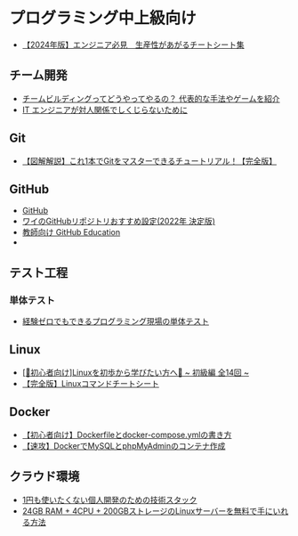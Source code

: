 # プログラミング中上級向け

- [【2024年版】エンジニア必見　生産性があがるチートシート集](https://qiita.com/qrrq/items/51f6f0944c82f5cb3d16)

## チーム開発
- [チームビルディングってどうやってやるの？ 代表的な手法やゲームを紹介](https://teamhackers.io/how-do-you-do-team-building/)
- [IT エンジニアが対人関係でしくじらないために](https://qiita.com/e99h2121/items/99333306e66c77fcd3bb)

## Git
- [【図解解説】これ1本でGitをマスターできるチュートリアル！【完全版】](https://qiita.com/Sicut_study/items/0318cc136c189b179b7f)

## GitHub
- [GitHub](https://github.co.jp/)
- [ワイのGitHubリポジトリおすすめ設定(2022年 決定版)](https://qiita.com/john-Q/items/8b42d56b0be4ec63edb4)
- [教師向け GitHub Education](https://docs.github.com/ja/education/explore-the-benefits-of-teaching-and-learning-with-github-education/github-education-for-teachers)
- 
## テスト工程

### 単体テスト
- [経験ゼロでもできるプログラミング現場の単体テスト](https://qiita.com/disc99/items/177bdf6352de463fdc87)

## Linux
- [[🔰初心者向け]Linuxを初歩から学びたい方へ🐧 ~ 初級編 全14回 ~](https://qiita.com/ikemura-ren/items/3e7b6ec1b0cd9b3928d6)
- [【完全版】Linuxコマンドチートシート](https://qiita.com/Tun/items/e8e2a4a5fab018d7f6cd)

## Docker
- [【初心者向け】Dockerfileとdocker-compose.ymlの書き方](https://liginc.co.jp/657392)
- [【速攻】DockerでMySQLとphpMyAdminのコンテナ作成](https://zenn.dev/peishim/articles/f7a76ae6c253e4)

## クラウド環境
- [1円も使いたくない個人開発のための技術スタック](https://zenn.dev/expkit/articles/9d4e2f192646a8)
- [24GB RAM + 4CPU + 200GBストレージのLinuxサーバーを無料で手にいれる方法](https://qiita.com/shota0616/items/d0dfa1f70af073aa9554)
